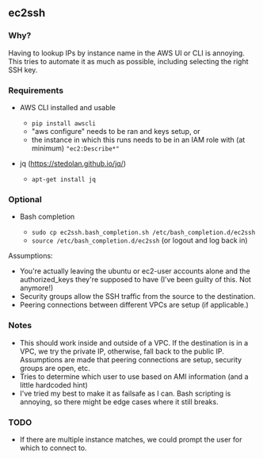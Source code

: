 ## ec2ssh

### Why?

Having to lookup IPs by instance name in the AWS UI or CLI is annoying. This tries to automate it as much as possible, including selecting the right SSH key.

### Requirements

* AWS CLI installed and usable

    * `pip install awscli`
    * "aws configure" needs to be ran and keys setup, or
    * the instance in which this runs needs to be in an IAM role with (at minimum) `"ec2:Describe*"`

* jq (https://stedolan.github.io/jq/)

    * `apt-get install jq`

### Optional

* Bash completion

     * `sudo cp ec2ssh.bash_completion.sh /etc/bash_completion.d/ec2ssh`
     * `source /etc/bash_completion.d/ec2ssh` (or logout and log back in)

Assumptions:

* You're actually leaving the ubuntu or ec2-user accounts alone and the authorized_keys they're supposed to have (I've been guilty of this. Not anymore!)
* Security groups allow the SSH traffic from the source to the destination.
* Peering connections between different VPCs are setup (if applicable.)

### Notes

* This should work inside and outside of a VPC. If the destination is in a VPC, we try the private IP, otherwise, fall back to the public IP. Assumptions are made that peering connections are setup, security groups are open, etc.
* Tries to determine which user to use based on AMI information (and a little hardcoded hint)
* I've tried my best to make it as failsafe as I can. Bash scripting is annoying, so there might be edge cases where it still breaks.

### TODO

* If there are multiple instance matches, we could prompt the user for which to connect to.
